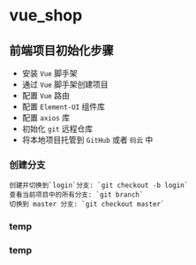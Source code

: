 # vue_shop


## 前端项目初始化步骤
- 安装 `Vue` 脚手架
- 通过 `Vue` 脚手架创建项目
- 配置 `Vue` 路由
- 配置 `Element-UI` 组件库
- 配置 `axios` 库
- 初始化 `git` 远程仓库
- 将本地项目托管到 `GitHub` 或者 `码云` 中


### 创建分支
    创建并切换到`login`分支: `git checkout -b login`
    查看当前项目中的所有分支: `git branch`
    切换到 master 分支: `git checkout master`

### temp
### temp

